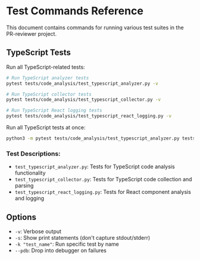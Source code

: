 # Test Commands Reference

This document contains commands for running various test suites in the PR-reviewer project.

## TypeScript Tests

Run all TypeScript-related tests:
```bash
# Run TypeScript analyzer tests
pytest tests/code_analysis/test_typescript_analyzer.py -v

# Run TypeScript collector tests
pytest tests/code_analysis/test_typescript_collector.py -v

# Run TypeScript React logging tests
pytest tests/code_analysis/test_typescript_react_logging.py -v
```

Run all TypeScript tests at once:
```bash
python3 -m pytest tests/code_analysis/test_typescript_analyzer.py tests/code_analysis/test_typescript_collector.py tests/code_analysis/test_typescript_react_logging.py -v
```

### Test Descriptions:
- `test_typescript_analyzer.py`: Tests for TypeScript code analysis functionality
- `test_typescript_collector.py`: Tests for TypeScript code collection and parsing
- `test_typescript_react_logging.py`: Tests for React component analysis and logging

## Options
- `-v`: Verbose output
- `-s`: Show print statements (don't capture stdout/stderr)
- `-k "test_name"`: Run specific test by name
- `--pdb`: Drop into debugger on failures
